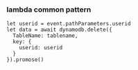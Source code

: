 ### lambda common pattern

```
let userid = event.pathParameters.userid
let data = await dynamodb.delete({
  TableName: tablename,
  key: {
    userid: userid
  }
}).promose()

```
